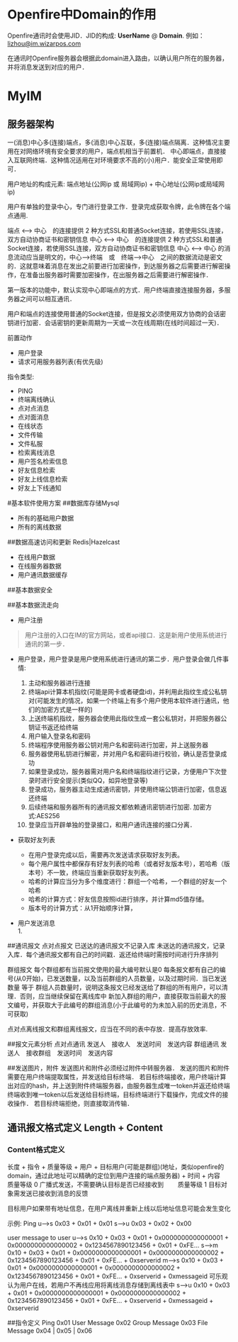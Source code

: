 # Openfire中Domain的作用
Openfire通讯时会使用JID．JID的构成: **UserName** @ **Domain**. 例如：lizhou@im.wizarpos.com

在通讯时Openfire服务器会根据此domain进入路由，以确认用户所在的服务器，并将消息发送到对应的用户．

# MyIM
## 服务器架构
一(消息)中心多(连接)端点，多(消息)中心互联，多(连接)端点隔离．这种情况主要用在对网络环境有安全要求的用户，端点机相当于前置机．
中心即端点，直接接入互联网终端．这种情况适用在对环境要求不高的(小)用户．能安全正常使用即可．


用户地址的构成元素: 端点地址(公网ip 或 局域网ip) + 中心地址(公网ip或局域网ip)

用户有单独的登录中心，专门进行登录工作．登录完成获取令牌，此令牌在各个端点通用.

端点 <--> 中心　的连接提供 2 种方式SSL和普通Socket连接，若使用SSL连接，双方自动协商证书和密钥信息
中心 <--> 中心　的连接提供 2 种方式SSL和普通Socket连接，若使用SSL连接，双方自动协商证书和密钥信息
中心 <--> 中心 的消息流动应当是明文的，中心-->终端　或　终端-->中心　之间的数据流动是密文的．这就意味着消息在发出之前要进行加密操作，到达服务器之后需要进行解密操作，在准备出服务器时需要加密操作，在出服务器之后需要进行解密操作．

第一版本的功能中，默认实现中心即端点的方式．用户终端直接连接服务器，多服务器之间可以相互通讯．

用户和端点的连接使用普通的Socket连接，但是报文必须使用双方协商的会话密钥进行加密．会话密钥的更新周期为一天或一次在线周期(在线时间超过一天)．

前置动作
* 用户登录
* 请求可用服务器列表(有优先级)

指令类型:
* PING
* 终端离线确认
* 点对点消息
* 点对面消息
* 在线状态
* 文件传输
* 文件私服
* 检索离线消息
* 用户签名检索信息
* 好友信息检索
* 好友上线信息检索
* 好友上下线通知

#基本软件使用方案
##数据库存储Mysql
* 所有的基础用户数据
* 所有的离线数据

##数据高速访问和更新 Redis|Hazelcast
* 在线用户数据
* 在线服务器数据
* 用户通讯数据缓存

##基本数据安全

##基本数据流走向
+ 用户注册　　
> 用户注册的入口在IM的官方网站，或者api接口．这是新用户使用系统进行通讯的第一步．

+ 用户登录，用户登录是用户使用系统进行通讯的第二步．用户登录会做几件事情: <br/>
	1. 主动和服务器进行连接 <br/>
	2. 终端api计算本机指纹(可能是网卡或者硬盘id)，并利用此指纹生成公私钥对(可能发生的情况，如果一个终端上有多个用户使用本软件进行通讯，他们的加密方式是一样的) <br/>
	3. 上送终端机指纹，服务器会使用此指纹生成一套公私钥对，并把服务器公钥证书返还给终端 <br/>
	4. 用户输入登录名和密码 <br/>
	5. 终端程序使用服务器公钥对用户名和密码进行加密，并上送服务器 <br/>
	6. 服务器使用私钥进行解密，并对用户名和密码进行校验，确认是否登录成功 <br/>
	7. 如果登录成功，服务器需对用户名和终端指纹进行记录，方便用户下次登录时进行安全提示(类似QQ，如异地登录等) <br/>
	8. 登录成功，服务器主动生成通讯密钥，并使用终端公钥进行加密，信息返还终端 <br/>
	9. 后续终端和服务器所有的通讯报文都依赖通讯密钥进行加密. 加密方式:AES256 <br/>
	10. 登录应当开辟单独的登录接口，和用户通讯连接的接口分离． <br/>
+ 获取好友列表
	* 在用户登录完成以后，需要再次发送请求获取好友列表。 <br/>
	* 每个用户属性中都保存有好友列表的哈希（或者好友版本号），若哈希（版本号）不一致，终端应当重新获取好友列表。 <br/>
	* 哈希的计算应当分为多个维度进行：群组一个哈希，一个群组的好友一个哈希 <br/>
	* 哈希的计算方式：好友信息按照id进行排序，并计算md5值存储。 <br/>
	* 版本号的计算方式：从1开始顺序计算， <br/>
	
+ 用户发送消息 <br/>
	1. 	


##通讯报文
点对点报文
已送达的通讯报文不记录入库
未送达的通讯报文，记录入库．每个通讯报文都有自己的时间戳．返还给终端时需按时间进行升序排列

群组报文
每个群组都有当前报文使用的最大编号默认是0
每条报文都有自己的编号(从0开始)，已发送数量，以及当前群组的人员数量，以及过期时间．当已发送数量 等于 群组人员数量时，说明这条报文已经发送给了群组的所有用户，可以清理．否则，应当继续保留在离线库中
新加入群组的用户，直接获取当前最大的报文编号，并获取大于此编号的群组消息(小于此编号的为未加入前的历史消息，不可获取)

点对点离线报文和群组离线报文，应当在不同的表中存放．提高存放效率.

##报文元素分析
点对点通讯
发送人　接收人　发送时间　发送内容
群组通讯
发送人　接收群组　发送时间　发送内容

##发送图片，附件
发送图片和附件必须经过附件中转服务器．
发送的图片和附件需要在用户终端提取属性，并发送给目标终端．
若目标终端接收，用户终端计算出对应的hash，并上送到附件终端服务器，由服务器生成唯一token并返还给终端
终端收到唯一token以后发送给目标终端，目标终端进行下载操作，完成文件的接收操作．
若目标终端拒绝，则直接取消传输．


## 通讯报文格式定义 Length + Content
### Content格式定义
长度 + 指令 + 质量等级 + 用户 + 目标用户(可能是群组)(地址，类似openfire的domain，通过此地址可以精确的定位到用户连接的端点服务器) + 时间 + 内容　　
质量等级 0 广播式发送，不需要确认目标是否已经接收到　　
质量等级 1 目标对象需发送已接收到消息的反馈　　

目标用户如果带有地址信息，在用户离线并重新上线以后地址信息可能会发生变化　　

示例:
Ping
u-->s 0x03 + 0x01 + 0x01
s-->u 0x03 + 0x02 + 0x00

user message to user
u-->s 0x10 + 0x03 + 0x01 + 0x0000000000000001 + 0x0000000000000002 + 0x1234567890123456 + 0x01 + 0xFE...
s-->m 0x10 + 0x03 + 0x01 + 0x0000000000000001 + 0x0000000000000002 + 0x1234567890123456 + 0x01 + 0xFE... + 0xserverid
m-->s 0x10 + 0x03 + 0x01 + 0x0000000000000001 + 0x0000000000000002 + 0x1234567890123456 + 0x01 + 0xFE... + 0xserverid + 0xmessageid
可乐观认为用户在线，若用户不再线应用将离线消息存储到离线表中
s-->u 0x10 + 0x03 + 0x01 + 0x0000000000000001 + 0x0000000000000002 + 0x1234567890123456 + 0x01 + 0xFE... + 0xserverid + 0xmessageid + 0xserverid

##指令定义
Ping					0x01
User Message			0x02
Group Message			0x03
File Message			0x04 | 0x05 | 0x06